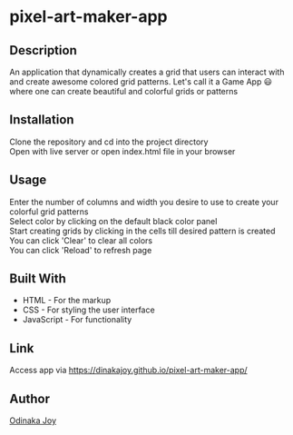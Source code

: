 # pixel-art-maker-app

## Description
An application that dynamically creates a grid that users can interact with and create awesome colored grid patterns. Let's call it a Game App &#128515; where one can create beautiful and colorful grids or patterns   

## Installation
Clone the repository and cd into the project directory    
Open with live server or open index.html file in your browser  

## Usage
Enter the number of columns and width you desire to use to create your colorful grid patterns  
Select color by clicking on the default black color panel  
Start creating grids by clicking in the cells till desired pattern is created  
You can click 'Clear' to clear all colors  
You can click 'Reload' to refresh page  

## Built With
* HTML - For the markup   
* CSS - For styling the user interface   
* JavaScript - For functionality   

## Link
Access app via https://dinakajoy.github.io/pixel-art-maker-app/   

## Author
[Odinaka Joy](http://dinakajoy.com)   
